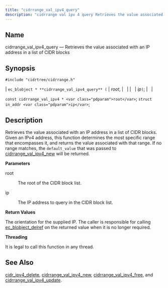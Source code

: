 ```yaml
---
title: "cidrrange_val_ipv4_query"
description: "cidrrange val ipv 4 query Retrieves the value associated with an IP address in a list of CIDR blocks ec blobject cidrrange val ipv 4 query root ip const cidrrange val ipv 4 root struct in addr ip Retrieves the value associated with an IP address in a list of..."
---
```


<a name="apis.cidrrange_val_ipv4_query"></a> 
## Name

cidrrange_val_ipv4_query — Retrieves the value associated with an IP address in a list of CIDR blocks

## Synopsis

`#include "cidrtree/cidrrange.h"`

| `ec_blobject * **cidrrange_val_ipv4_query** (` | <var class="pdparam">root</var>, |   |
|   | <var class="pdparam">ip</var>`)`; |   |

`const cidrrange_val_ipv4 * <var class="pdparam">root</var>`;
`struct in_addr <var class="pdparam">ip</var>`;<a name="idp48456384"></a> 
## Description

Retrieves the value associated with an IP address in a list of CIDR blocks. Given an IPv4 address, this function determines the most specific range that encompasses it, and returns the value associated with that range. If no range matches, the `default_value` that was passed to [cidrrange_val_ipv4_new](/momentum/3/3-api/apis-cidrrange-val-ipv-4-new) will be returned.

**<a name="idp48458880"></a> Parameters**

<dl class="variablelist">

<dt>root</dt>

<dd>

The root of the CIDR block list.

</dd>

<dt>ip</dt>

<dd>

The IP address to query in the CIDR block list.

</dd>

</dl>

**<a name="idp48463472"></a> Return Values**

The orientation for the supplied IP. The caller is responsible for calling [ec_blobject_delref](/momentum/3/3-api/apis-ec-blobject-delref) on the returned value when it is no longer required.

**<a name="idp48465056"></a> Threading**

It is legal to call this function in any thread.

<a name="idp48466160"></a> 
## See Also

[cidr_ipv4_delete](/momentum/3/3-api/apis-cidr-ipv-4-delete), [cidrrange_val_ipv4_new](/momentum/3/3-api/apis-cidrrange-val-ipv-4-new), [cidrrange_val_ipv4_free](/momentum/3/3-api/apis-cidrrange-val-ipv-4-free), and [cidrrange_val_ipv4_update](/momentum/3/3-api/apis-cidrrange-val-ipv-4-update).